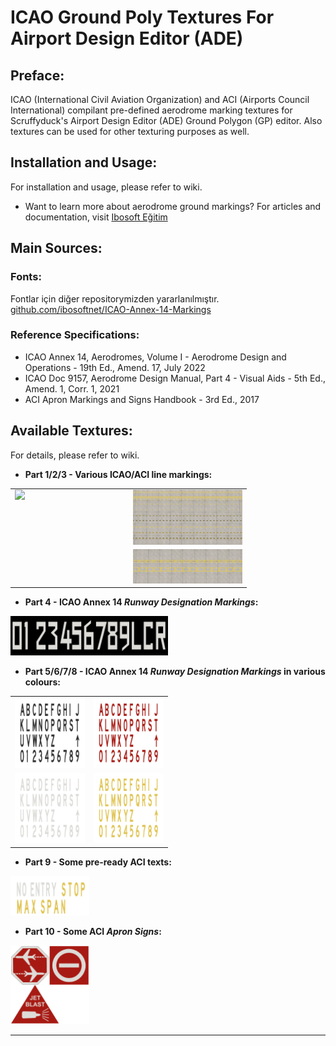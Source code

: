 # ICAO Ground Poly Textures For Airport Design Editor (ADE)

## Preface:
ICAO (International Civil Aviation Organization) and ACI (Airports Council International) compilant pre-defined aerodrome marking textures for Scruffyduck's Airport Design Editor (ADE) Ground Polygon (GP) editor. Also textures can be used for other texturing purposes as well.

## Installation and Usage:

For installation and usage, please refer to wiki.

* Want to learn more about aerodrome ground markings? For articles and documentation, visit [Ibosoft Eğitim](https://egitim.ibosoft.net.tr/)

## Main Sources:
### Fonts:
Fontlar için diğer repositorymizden yararlanılmıştır. [github.com/ibosoftnet/ICAO-Annex-14-Markings](https://github.com/ibosoftnet/ICAO-Annex-14-Markings)

### Reference Specifications:
* ICAO Annex 14, Aerodromes, Volume I - Aerodrome Design and Operations - 19th Ed., Amend. 17, July 2022
* ICAO Doc 9157, Aerodrome Design Manual, Part 4 - Visual Aids - 5th Ed., Amend. 1, Corr. 1, 2021
* ACI Apron Markings and Signs Handbook - 3rd Ed., 2017

## Available Textures:
For details, please refer to wiki.

* **Part 1/2/3 - Various ICAO/ACI line markings:**

<table style="width:75%;">
  <tr>
    <td style="width:50%; vertical-align:top;">
      <img src="Images/Part-1-Lines.png" style="width:100%;">
    </td>
    <td style="width:50%; vertical-align:top;">
      <img src="Images/Part-2-Lines.png" style="width:100%; margin-bottom:4px;">
      <img src="Images/Part-3-Lines.png" style="width:100%;">
    </td>
  </tr>
</table>

* **Part 4 - ICAO Annex 14 _Runway Designation Markings_:**

<img src="Textures/24 bit Bitmap/lbosoft-lcao-acl-marklngs-part4-v1.bmp" style="width:50%;">

* **Part 5/6/7/8 - ICAO Annex 14 _Runway Designation Markings_ in various colours:**

<table style="width:50%;">
  <tr>
    <td style="width:50%;"><img src="Textures/24 bit Bitmap/lbosoft-lcao-acl-marklngs-part5-v1.bmp" style="width:100%;"></td>
    <td style="width:50%;"><img src="Textures/24 bit Bitmap/lbosoft-lcao-acl-marklngs-part6-v1.bmp" style="width:100%;"></td>
  </tr>
  <tr>
    <td style="width:50%;"><img src="Textures/24 bit Bitmap/lbosoft-lcao-acl-marklngs-part7-v1.bmp" style="width:100%;"></td>
    <td style="width:50%;"><img src="Textures/24 bit Bitmap/lbosoft-lcao-acl-marklngs-part8-v1.bmp" style="width:100%;"></td>
  </tr>
</table>


* **Part 9 - Some pre-ready ACI texts:**

<img src="Textures/24 bit Bitmap/lbosoft-lcao-acl-marklngs-part9-v1.bmp" style="width:25%;">

* **Part 10 - Some ACI _Apron Signs_:**

<img src="Textures/24 bit Bitmap/lbosoft-lcao-acl-marklngs-part10-v1.bmp" style="width:25%;">

---

